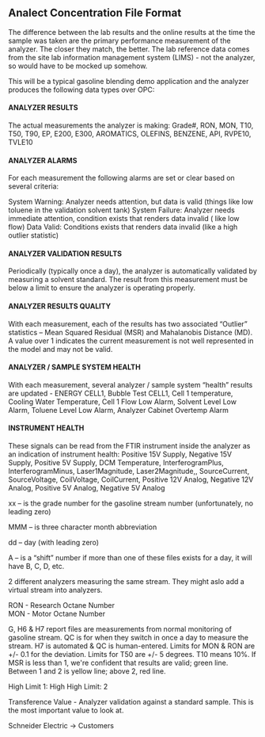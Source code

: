 ## Analect Concentration File Format

The difference between the lab results and the online results at the time the sample was taken are the primary performance measurement of the analyzer.  The closer they match, the better.   The lab reference data comes from the site lab information management system (LIMS) - not the analyzer, so would have to be mocked up somehow.


 
This will be a typical gasoline blending demo application and the analyzer produces the following data types over OPC:

#### ANALYZER RESULTS
The actual measurements the analyzer is making:  Grade#, RON, MON, T10, T50, T90, EP, E200, E300, AROMATICS, OLEFINS, BENZENE, API, RVPE10, TVLE10

#### ANALYZER ALARMS
For each measurement the following alarms are set or clear based on several criteria:

System Warning:  Analyzer needs attention, but data is valid (things like low toluene in the validation solvent tank)
System Failure: Analyzer needs immediate attention, condition exists that renders data invalid ( like low flow)
Data Valid: Conditions exists that renders data invalid (like a high outlier statistic)

#### ANALYZER VALIDATION RESULTS
Periodically (typically once a day), the analyzer is automatically validated by measuring a solvent standard.  The result from this measurement must be below a limit to ensure the analyzer is operating properly.

#### ANALYZER RESULTS QUALITY
With each measurement, each of the results has two associated “Outlier” statistics – Mean Squared Residual (MSR) and Mahalanobis Distance (MD).  A value over 1 indicates the current measurement is not well represented in the model and may not be valid. 

#### ANALYZER / SAMPLE SYSTEM HEALTH
With each measurement, several analyzer / sample system “health” results are updated - ENERGY CELL1, Bubble Test CELL1, Cell 1 temperature, Cooling Water Temperature, Cell 1 Flow Low Alarm, Solvent Level Low Alarm, Toluene Level Low Alarm, Analyzer Cabinet Overtemp Alarm

#### INSTRUMENT HEALTH
These signals can be read from the FTIR instrument inside the analyzer as an indication of instrument health:  Positive 15V Supply, Negative 15V Supply, Positive 5V Supply, DCM Temperature, InterferogramPlus, InterferogramMinus, Laser1Magnitude, Laser2Magnitude,, SourceCurrent, SourceVoltage, CoilVoltage, CoilCurrent, Positive 12V Analog, Negative 12V Analog, Positive 5V Analog, Negative 5V Analog


xx – is the grade number for the gasoline stream number (unfortunately, no leading zero)

MMM – is three character month abbreviation

dd – day (with leading zero)

A – is a “shift” number if more than one of these files exists for a day, it will have B, C, D, etc. 

2 different analyzers measuring the same stream. They might aslo add a virtual stream into analyzers.

RON - Research Octane Number</br>
MON - Motor Octane Number

G, H6 & H7 report files are measurements from normal monitoring of gasoline stream. QC is for when they switch in once a day to measure the stream. H7 is automated & QC is human-entered. Limits for MON & RON are +/- 0.1 for the deviation. Limits for T50 are +/- 5 degrees. T10 means 10%. If MSR is less than 1, we're confident that results are valid; green line. Between 1 and 2 is yellow line; above 2, red line.

High Limit 1:
High High Limit: 2

Transference Value - Analyzer validation against a standard sample. This is the most important value to look at.

Schneider Electric -> Customers
